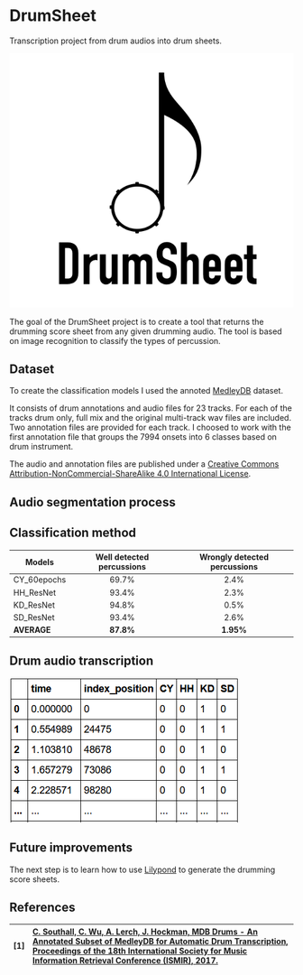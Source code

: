# DrumSheet
Transcription project from drum audios into drum sheets.

![logo](https://github.com/MLecardonnel/DrumSheet/blob/main/reports/figures/DrumSheet.png?raw=true)

The goal of the DrumSheet project is to create a tool that returns the drumming score sheet from any given drumming audio. The tool is based on image recognition to classify the types of percussion.

## Dataset

To create the classification models I used the annoted [MedleyDB](http://medleydb.weebly.com/) dataset. 

It consists of drum annotations and audio files for 23 tracks. For each of the tracks drum only, full mix and the original multi-track wav files are included. Two annotation files are provided for each track. I choosed to work with the first annotation file that groups the 7994 onsets into 6 classes based on drum instrument.

The audio and annotation files are published under a [Creative Commons Attribution-NonCommercial-ShareAlike 4.0 International License](https://creativecommons.org/licenses/by-nc-sa/4.0/).

## Audio segmentation process

## Classification method

|Models       | Well detected percussions | Wrongly detected percussions |
| ----------- |:-------------------------:|:----------------------------:|
|CY_60epochs  | 69.7%                     | 2.4%                         |
|HH_ResNet    | 93.4%                     | 2.3%                         |
|KD_ResNet    | 94.8%                     | 0.5%                         |
|SD_ResNet    | 93.4%                     | 2.6%                         |
|**AVERAGE**  | **87.8%**                 | **1.95%**                    |

## Drum audio transcription

![transcription](https://github.com/MLecardonnel/DrumSheet/blob/main/reports/figures/transcription.PNG?raw=true)

## Future improvements

The next step is to learn how to use [Lilypond](http://lilypond.org/) to generate the drumming score sheets.

## References

| **[1]** |                  **[C. Southall, C. Wu, A. Lerch, J. Hockman, MDB Drums - An Annotated Subset of MedleyDB for Automatic Drum Transcription, Proceedings of the 18th International Society for Music Information Retrieval Conference (ISMIR), 2017.](https://carlsouthall.files.wordpress.com/2017/12/ismir2017mdbdrums.pdf)**|
| :---- | :--- |